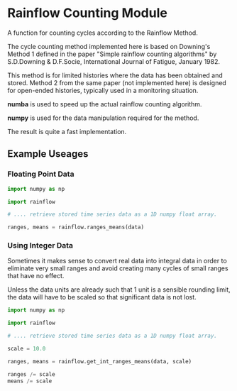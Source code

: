 # Rainflow Counting Module

A function for counting cycles according to the Rainflow Method.

The cycle counting method implemented here is based on Downing's 
Method 1 defined in the paper "Simple rainflow counting algorithms" 
by S.D.Downing & D.F.Socie, International Journal of Fatigue, January 1982.

This method is for limited histories where the data has been obtained 
and stored. Method 2 from the same paper (not implemented here) is 
designed for open-ended histories, typically used in a monitoring situation.

**numba** is used to speed up the actual rainflow counting algorithm.

**numpy** is used for the data manipulation required for the method. 

The result is quite a fast implementation.

## Example Useages

### Floating Point Data

```python
import numpy as np

import rainflow

# .... retrieve stored time series data as a 1D numpy float array.

ranges, means = rainflow.ranges_means(data)
```

### Using Integer Data

Sometimes it makes sense to convert real data into integral data
in order to eliminate very small ranges and avoid creating many
cycles of small ranges that have no effect.

Unless the data units are already such that 1 unit is a sensible
rounding limit, the data will have to be scaled so that significant data
is not lost.

```python
import numpy as np

import rainflow

# .... retrieve stored time series data as a 1D numpy float array.

scale = 10.0

ranges, means = rainflow.get_int_ranges_means(data, scale)

ranges /= scale
means /= scale
```
